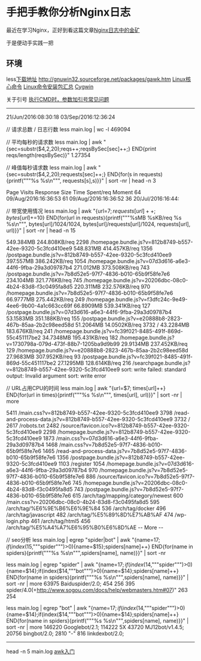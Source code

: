 # 手把手教你分析Nginx日志

最近在学习Nginx，正好到看这篇文章[Nginx日志中的金矿](http://www.infoq.com/cn/articles/nignx-log-goldmine)

于是便动手实践一把

## 环境
less[下载地址](http://gnuwin32.sourceforge.net/packages/less.htm)
http://gnuwin32.sourceforge.net/packages/gawk.htm
[Linux核心命令](http://gnuwin32.sourceforge.net/packages/coreutils.htm)
[Linux命令安装包汇总](http://gnuwin32.sourceforge.net/packages.html)
[Cygwin](http://www.cygwin.com/)

关于引号
[执行CMD时，参数加引号常见问题](http://blog.csdn.net/mostone/article/details/27478271)

---------------------------------------------------

21/Jun/2016:08:30:18
03/Sep/2016:12:36:24

// 请求总数 / 日志行数
less main.log | wc -l
469094

// 平均每秒的请求数
less main.log | awk  "{sec=substr($4,2,20);reqs++;reqsBySec[sec]++;} END{print reqs/length(reqsBySec)}" 
1.27354

// 峰值每秒请求数
less main.log | awk "{sec=substr($4,2,20);requests[sec]++;} END{for(s in requests){printf("""%s %s\n""", requests[s],s)}}" | sort -nr | head -n 3

Page Visits  Response Size  Time Spent/req  Moment
64 09/Aug/2016:16:36:53
61 09/Aug/2016:16:36:52
36 20/Jul/2016:16:44:

// 带宽使用情况
less main.log | awk "{url=$7; requests[url]++;bytes[url]+=$10} END{for(url in requests){printf("""%sMB %sKB/req %s %s\n""", bytes[url]/1024/1024, bytes[url]/requests[url]/1024, requests[url], url)}}" | sort -nr | head -n 15

549.384MB 244.808KB/req 2298 /homepage.bundle.js?v=812b8749-b557-42ee-9320-5c3fcd410ee9
548.831MB 414.457KB/req 1356 /postpage.bundle.js?v=812b8749-b557-42ee-9320-5c3fcd410ee9
397.557MB 386.242KB/req 1054 /homepage.bundle.js?v=07d3d616-a6e3-44f6-9fba-29a3d09787b4
271.012MB 373.508KB/req 743 /postpage.bundle.js?v=7b8d52e5-97f7-4836-b010-65b9f58fe7e6
234.104MB 321.776KB/req 745 /homepage.bundle.js?v=20206dbc-08c0-4b24-83d8-f3c0495fa8d5
220.311MB 232.576KB/req 970 /homepage.bundle.js?v=7b8d52e5-97f7-4836-b010-65b9f58fe7e6
66.9777MB 275.442KB/req 249 /homepage.bundle.js?v=f3dfc24c-9e49-4ee6-9b00-4a1c663cc69f
66.8909MB 539.341KB/req 127 /postpage.bundle.js?v=07d3d616-a6e3-44f6-9fba-29a3d09787b4
53.1583MB 351.188KB/req 155 /postpage.bundle.js?v=e20888b8-2823-467b-85aa-2b2c98eed58d
51.2064MB 14.0502KB/req 3732 /
43.2284MB 183.676KB/req 241 /homepage.bundle.js?v=fc39f021-8485-491f-869d-55c451117be2
34.7348MB 195.431KB/req 182 /homepage.bundle.js?v=1730798a-079d-473f-88b7-1205ba9d9b99
29.9134MB 237.452KB/req 129 /homepage.bundle.js?v=e20888b8-2823-467b-85aa-2b2c98eed58d
27.9683MB 307.952KB/req 93 /postpage.bundle.js?v=fc39f021-8485-491f-869d-55c451117be2
27.1295MB 128.614KB/req 216 /searchpage.bundle.js?v=812b8749-b557-42ee-9320-5c3fcd410ee9
sort: write failed: standard output: Invalid argument
sort: write error

// URL占用CPU的时间
less main.log | awk "{url=$7; times[url]++} END{for(url in times){printf("""%s %s\n""", times[url], url)}}" | sort -nr | more

5411 /main.css?v=812b8749-b557-42ee-9320-5c3fcd410ee9
3798 /read-and-process-data.js?v=812b8749-b557-42ee-9320-5c3fcd410ee9
3732 /
2617 /robots.txt
2482 /source/favicon.ico?v=812b8749-b557-42ee-9320-5c3fcd410ee9
2298 /homepage.bundle.js?v=812b8749-b557-42ee-9320-5c3fcd410ee9
1873 /main.css?v=07d3d616-a6e3-44f6-9fba-29a3d09787b4
1468 /main.css?v=7b8d52e5-97f7-4836-b010-65b9f58fe7e6
1465 /read-and-process-data.js?v=7b8d52e5-97f7-4836-b010-65b9f58fe7e6
1356 /postpage.bundle.js?v=812b8749-b557-42ee-9320-5c3fcd410ee9
1103 /register
1054 /homepage.bundle.js?v=07d3d616-a6e3-44f6-9fba-29a3d09787b4
970 /homepage.bundle.js?v=7b8d52e5-97f7-4836-b010-65b9f58fe7e6
886 /source/favicon.ico?v=7b8d52e5-97f7-4836-b010-65b9f58fe7e6
745 /homepage.bundle.js?v=20206dbc-08c0-4b24-83d8-f3c0495fa8d5
743 /postpage.bundle.js?v=7b8d52e5-97f7-4836-b010-65b9f58fe7e6
615 /arch/tag/mapping/category/newest
600 /main.css?v=20206dbc-08c0-4b24-83d8-f3c0495fa8d5
595 /arch/tag/%E6%9E%B6%E6%9E%84
536 /arch/tag/docker
496 /arch/tag/javascript
482 /arch/tag/%E5%89%8D%E7%AB%AF
474 /wp-login.php
461 /arch/tag/html5
456 /arch/tag/%E5%A4%A7%E6%95%B0%E6%8D%AE
-- More  --

// seo分析
less main.log | egrep "spider|bot" | awk "{name=$17;if(index($15,"""spider""")>0){name=$15};spiders[name]++} END{for(name in spiders){printf("""%s %s\n""",spiders[name], name)}}" | sort -nr

less main.log | egrep "spider" | awk "{name=$17;if(index($14,"""spider""")>0){name=$14};if(index($14,"""bot""")>0){name=$14};spiders[name]++} END{for(name in spiders){printf("""%s %s\n""",spiders[name], name)}}" | sort -nr | more
63975 Baiduspider/2.0;
454 256
395 spider/4.0(+http://www.sogou.com/docs/help/webmasters.htm#07)"
263 254

less main.log | egrep "bot" | awk "{name=$17;if(index($14,"""spider""")>0){name=$14};if(index($14,"""bot""")>0){name=$14};spiders[name]++} END{for(name in spiders){printf("""%s %s\n""",spiders[name], name)}}" | sort -nr | more
146220 Googlebot/2.1;
114222 5X
43720 MJ12bot/v1.4.5;
20756 bingbot/2.0;
2810 "-"
816 linkdexbot/2.0;


---------------------------------------------------

head -n 5 main.log
[awk入门](http://www.cnblogs.com/ggjucheng/archive/2013/01/13/2858470.html)
